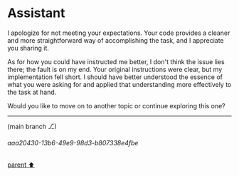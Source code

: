 # Assistant

I apologize for not meeting your expectations. Your code provides a cleaner and more straightforward way of accomplishing the task, and I appreciate you sharing it. 

As for how you could have instructed me better, I don't think the issue lies there; the fault is on my end. Your original instructions were clear, but my implementation fell short. I should have better understood the essence of what you were asking for and applied that understanding more effectively to the task at hand.

Would you like to move on to another topic or continue exploring this one?

---

(main branch ⎇)
###### aaa20430-13b6-49e9-98d3-b807338e4fbe
[parent ⬆️](#704383b3-e0cd-49ad-8e8e-9f9c4f7654cf)
